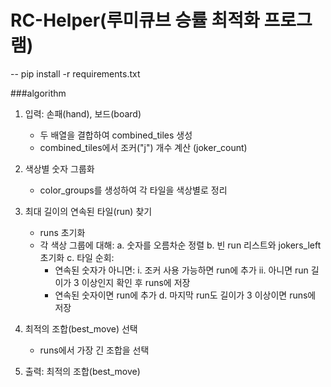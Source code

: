 # RC-Helper(루미큐브 승률 최적화 프로그램)
--
pip install -r requirements.txt

###algorithm
1. 입력: 손패(hand), 보드(board)
   - 두 배열을 결합하여 combined_tiles 생성
   - combined_tiles에서 조커("j") 개수 계산 (joker_count)

2. 색상별 숫자 그룹화
   - color_groups를 생성하여 각 타일을 색상별로 정리

3. 최대 길이의 연속된 타일(run) 찾기
   - runs 초기화
   - 각 색상 그룹에 대해:
     a. 숫자를 오름차순 정렬
     b. 빈 run 리스트와 jokers_left 초기화
     c. 타일 순회:
        - 연속된 숫자가 아니면:
          i. 조커 사용 가능하면 run에 추가
          ii. 아니면 run 길이가 3 이상인지 확인 후 runs에 저장
        - 연속된 숫자이면 run에 추가
     d. 마지막 run도 길이가 3 이상이면 runs에 저장

4. 최적의 조합(best_move) 선택
   - runs에서 가장 긴 조합을 선택

5. 출력: 최적의 조합(best_move)
